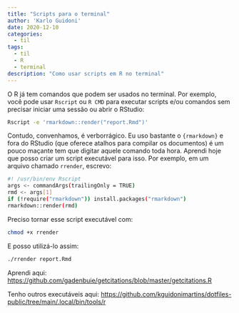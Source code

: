 ```yaml
---
title: "Scripts para o terminal"
author: 'Karlo Guidoni'
date: 2020-12-10
categories:
  - til
tags:
  - til
  - R
  - terminal
description: "Como usar scripts em R no terminal"
---
```


O R já tem comandos que podem ser usados no terminal. Por exemplo, você pode usar `Rscript` ou `R CMD` para executar scripts e/ou comandos sem precisar iniciar uma sessão ou abrir o RStudio:

```bash
Rscript -e 'rmarkdown::render("report.Rmd")'
```

Contudo, convenhamos, é verborrágico. Eu uso bastante o `{rmarkdown}` e fora do RStudio (que oferece atalhos para compilar os documentos) é um pouco maçante tem que digitar aquele comando toda hora. Aprendi hoje que posso criar um script executável para isso. Por exemplo, em um arquivo chamado `rrender`, escrevo:

```bash
#! /usr/bin/env Rscript
args <- commandArgs(trailingOnly = TRUE)
rmd <- args[1]
if (!require("rmarkdown")) install.packages("rmarkdown")
rmarkdown::render(rmd)
```

Preciso tornar esse script executável com:

```bash
chmod +x rrender
```

E posso utilizá-lo assim:

```bash
./rrender report.Rmd
```

Aprendi aqui: https://github.com/gadenbuie/getcitations/blob/master/getcitations.R

Tenho outros executáveis aqui: https://github.com/kguidonimartins/dotfiles-public/tree/main/.local/bin/tools/r







